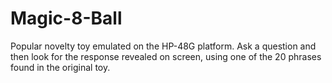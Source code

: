 # Magic-8-Ball
Popular novelty toy emulated on the HP-48G platform. Ask a question and then look for the response revealed on screen, using one of the 20 phrases found in the original toy.
